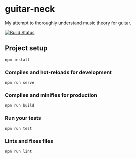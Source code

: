 # guitar-neck

My attempt to thoroughly understand music theory for guitar.

[![Build Status](https://travis-ci.com/adamwdraper/guitar-neck.svg?branch=master)](https://travis-ci.com/adamwdraper/guitar-neck)

## Project setup
```
npm install
```

### Compiles and hot-reloads for development
```
npm run serve
```

### Compiles and minifies for production
```
npm run build
```

### Run your tests
```
npm run test
```

### Lints and fixes files
```
npm run lint
```
